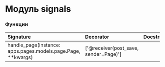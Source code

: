 # Модуль signals



### Функции

| Signature                                                    | Decorator                             | Docstring |
| :----------------------------------------------------------- | :------------------------------------ | :-------- |
| handle_page(instance: apps.pages.models.page.Page, **kwargs) | ['@receiver(post_save, sender=Page)'] |           |